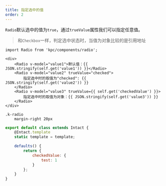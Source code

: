 ```yaml
---
title: 指定选中的值
order: 2
---
```


`Radio`默认选中的值为`true`，通过`trueValue`属性我们可以指定任意值。

> 和`Checkbox`一样，判定选中状态时，当值为对象比较的是引用地址

```vdt
import Radio from 'kpc/components/radio';

<div>
    <Radio v-model="value1">默认值：{{ JSON.stringify(self.get('value1')) }}</Radio>
    <Radio v-model="value2" trueValue="checked">
        指定选中时的取值为"checked": {{ JSON.stringify(self.get('value2')) }}
    </Radio>
    <Radio v-model="value3" trueValue={{ self.get('checkedValue') }}>
        指定选中时的取值为对象：{{ JSON.stringify(self.get('value3')) }}
    </Radio>
</div>
```

```styl
.k-radio
    margin-right 20px
```

```js
export default class extends Intact {
    @Intact.template
    static template = template;

    defaults() {
        return {
            checkedValue: {
                test: 1
            }
        };
    }
}
```
